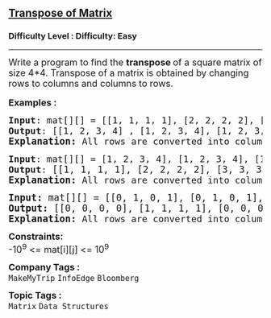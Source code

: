 <h2><a href="https://www.geeksforgeeks.org/problems/transpose-of-matrix-1587115621--165510/1?page=1&category=Arrays,Mathematical,Strings,STL,Matrix,Map,prefix-sum,Merge%20Sort,Kadane&difficulty=Basic,Easy&status=solved,unsolved&sortBy=accuracy">Transpose of Matrix</a></h2><h3>Difficulty Level : Difficulty: Easy</h3><hr><div class="problems_problem_content__Xm_eO"><p><span style="font-size: 18px;">Write a program to find the <strong>transpose </strong>of a square matrix of size 4*4. Transpose of a matrix is obtained by changing rows to columns and columns to rows.</span><br><br><span style="font-size: 18px;"><strong>Examples :</strong></span></p>
<pre><span style="font-size: 18px;"><strong>Input</strong>: mat[][] = [[1, 1, 1, 1], [2, 2, 2, 2], [3, 3, 3, 3], [4, 4, 4, 4]]
<strong>Output</strong>: [[1, 2, 3, 4] , [1, 2, 3, 4], [1, 2, 3, 4], [1, 2, 3, 4]] <br><strong><span style="font-size: 14pt;">Explanation:</span> </strong>All rows are converted into columns and All columns are converted into rows.</span>
</pre>
<pre><span style="font-size: 18px;"><strong>Input</strong>: mat[][] = [1, 2, 3, 4], [1, 2, 3, 4], [1, 2, 3, 4], [1, 2, 3, 4]]
<strong>Output</strong>: </span><span style="font-size: 14pt;">[[1, 1, 1, 1], [2, 2, 2, 2], [3, 3, 3, 3], [4, 4, 4, 4]]<br></span><span style="font-size: 18px;"><strong><span style="font-size: 14pt;">Explanation:</span> </strong>All rows are converted into columns and All columns are converted into rows.</span></pre>
<pre><strong><span style="font-size: 14pt;">Input: </span></strong><span style="font-size: 14pt;">mat[][] = [[0, 1, 0, 1], [0, 1, 0, 1], [0, 1, 0, 1], [0, 1, 0, 1]] <br><strong>Output: </strong>[[0, 0, 0, 0], [1, 1, 1, 1], [0, 0, 0, 0], [1, 1, 1, 1]]<br></span><span style="font-size: 18px;"><strong><span style="font-size: 14pt;">Explanation:</span> </strong>All rows are converted into columns and All columns are converted into rows.</span></pre>
<p><span style="font-size: 18px;"><strong>Constraints:</strong><br>-10<sup>9</sup> &lt;= mat[i][j] &lt;= 10<sup>9</sup></span></p></div><p><span style=font-size:18px><strong>Company Tags : </strong><br><code>MakeMyTrip</code>&nbsp;<code>InfoEdge</code>&nbsp;<code>Bloomberg</code>&nbsp;<br><p><span style=font-size:18px><strong>Topic Tags : </strong><br><code>Matrix</code>&nbsp;<code>Data Structures</code>&nbsp;